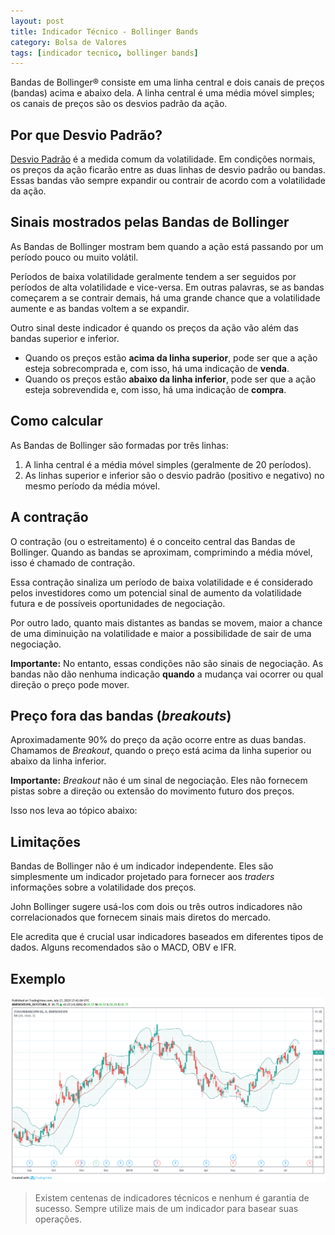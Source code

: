 ```yaml
---
layout: post
title: Indicador Técnico - Bollinger Bands
category: Bolsa de Valores
tags: [indicador tecnico, bollinger bands]
---
```


Bandas de Bollinger® consiste em uma linha central e dois canais de preços (bandas) acima e abaixo dela. A linha central é uma média móvel simples; os canais de preços são os desvios padrão da ação.

## Por que Desvio Padrão?

[Desvio Padrão]() é a medida comum da volatilidade. Em condições normais, os preços da ação ficarão entre as duas linhas de desvio padrão ou bandas. Essas bandas vão sempre expandir ou contrair de acordo com a volatilidade da ação.

## Sinais mostrados pelas Bandas de Bollinger

As Bandas de Bollinger mostram bem quando a ação está passando por um período pouco ou muito volátil.

Períodos de baixa volatilidade geralmente tendem a ser seguidos por períodos de alta volatilidade e vice-versa. Em outras palavras, se as bandas começarem a se contrair demais, há uma grande chance que a volatilidade aumente e as bandas voltem a se expandir.

Outro sinal deste indicador é quando os preços da ação vão além das bandas superior e inferior.
- Quando os preços estão **acima da linha superior**, pode ser que a ação esteja sobrecomprada e, com isso, há uma indicação de **venda**.
- Quando os preços estão **abaixo da linha inferior**, pode ser que a ação esteja sobrevendida e, com isso, há uma indicação de **compra**.

## Como calcular

As Bandas de Bollinger são formadas por três linhas:
1. A linha central é a média móvel simples (geralmente de 20 períodos).
2. As linhas superior e inferior são o desvio padrão (positivo e negativo) no mesmo período da média móvel.

## A contração

O contração (ou o estreitamento) é o conceito central das Bandas de Bollinger. Quando as bandas se aproximam, comprimindo a média móvel, isso é chamado de contração.

Essa contração sinaliza um período de baixa volatilidade e é considerado pelos investidores como um potencial sinal de aumento da volatilidade futura e de possíveis oportunidades de negociação.

Por outro lado, quanto mais distantes as bandas se movem, maior a chance de uma diminuição na volatilidade e maior a possibilidade de sair de uma negociação.

**Importante:** No entanto, essas condições não são sinais de negociação. As bandas não dão nenhuma indicação **quando** a mudança vai ocorrer ou qual direção o preço pode mover.

## Preço fora das bandas (_breakouts_)

Aproximadamente 90% do preço da ação ocorre entre as duas bandas. Chamamos de _Breakout_, quando o preço está acima da linha superior ou abaixo da linha inferior.

**Importante:** _Breakout_ não é um sinal de negociação. Eles não fornecem pistas sobre a direção ou extensão do movimento futuro dos preços.

Isso nos leva ao tópico abaixo:

## Limitações

Bandas de Bollinger não é um indicador independente. Eles são simplesmente um indicador projetado para fornecer aos _traders_ informações sobre a volatilidade dos preços.

John Bollinger sugere usá-los com dois ou três outros indicadores não correlacionados que fornecem sinais mais diretos do mercado.

Ele acredita que é crucial usar indicadores baseados em diferentes tipos de dados. Alguns recomendados são o MACD, OBV e IFR.

## Exemplo

![](../../../images/itub4-bollinger-bands.png)

> Existem centenas de indicadores técnicos e nenhum é garantia de sucesso. Sempre utilize mais de um indicador para basear suas operações.